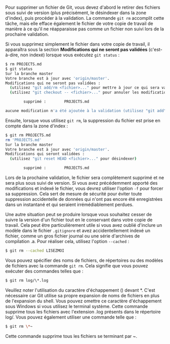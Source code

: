 Pour supprimer un fichier de Git, vous devez d'abord le retirer des fichiers sous suivi de version (plus précisément, le désindexer dans la zone d'index), puis procéder à la validation. La commande ```git rm``` accomplit cette tâche, mais elle efface également le fichier de votre copie de travail de manière à ce qu'il ne réapparaisse pas comme un fichier non suivi lors de la prochaine validation.

Si vous supprimez simplement le fichier dans votre copie de travail, il apparaîtra sous la section **Modifications qui ne seront pas validées** (c'est-à-dire, non indexé) lorsque vous exécutez ```git status``` :

```bash
$ rm PROJECTS.md
$ git status
Sur la branche master
Votre branche est à jour avec 'origin/master'.
Modifications qui ne seront pas validées :
  (utilisez "git add/rm <fichier>..." pour mettre à jour ce qui sera validé)
  (utilisez "git checkout -- <fichier>..." pour annuler les modifications dans la copie de travail)

        supprimé :        PROJECTS.md

aucune modification n'a été ajoutée à la validation (utilisez "git add" ou "git commit -a")
```

Ensuite, lorsque vous utilisez ```git rm```, la suppression du fichier est prise en compte dans la zone d'index :

```bash
$ git rm PROJECTS.md
rm 'PROJECTS.md'
Sur la branche master
Votre branche est à jour avec 'origin/master'.
Modifications qui seront validées :
  (utilisez "git reset HEAD <fichier>..." pour désindexer)

        supprimé :        PROJECTS.md
```

Lors de la prochaine validation, le fichier sera complètement supprimé et ne sera plus sous suivi de version. Si vous avez précédemment apporté des modifications et indexé le fichier, vous devrez utiliser l'option ```-f``` pour forcer sa suppression. Cela sert de mesure de sécurité pour éviter toute suppression accidentelle de données qui n'ont pas encore été enregistrées dans un instantané et qui seraient irrémédiablement perdues.

Une autre situation peut se produire lorsque vous souhaitez cesser de suivre la version d'un fichier tout en le conservant dans votre copie de travail. Cela peut être particulièrement utile si vous avez oublié d'inclure un modèle dans le fichier ```.gitignore``` et avez accidentellement indexé un fichier, comme un gros fichier journal ou une série d'archives de compilation .a. Pour réaliser cela, utilisez l'option ```--cached``` :

```bash
$ git rm --cached LISEZMOI
```

Vous pouvez spécifier des noms de fichiers, de répertoires ou des modèles de fichiers avec la commande ```git rm```. Cela signifie que vous pouvez exécuter des commandes telles que :

```bash
$ git rm log/\*.log
```

Veuillez noter l'utilisation du caractère d'échappement (\) devant *. C'est nécessaire car Git utilise sa propre expansion de noms de fichiers en plus de l'expansion du shell. Vous pouvez omettre ce caractère d'échappement sous Windows si vous utilisez le terminal système. Cette commande supprime tous les fichiers avec l'extension .log présents dans le répertoire log/. Vous pouvez également utiliser une commande telle que :

```bash
$ git rm \*~
```

Cette commande supprime tous les fichiers se terminant par ~.
